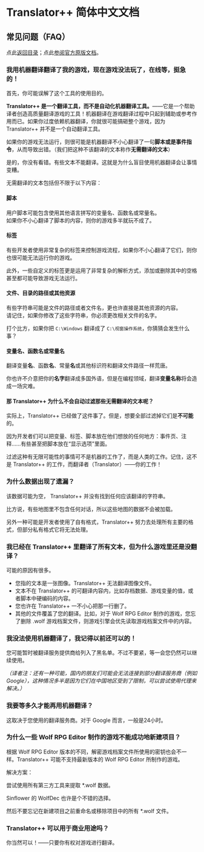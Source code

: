 # Translator++ 简体中文文档
## 常见问题（FAQ）
点此[返回目录](https://github.com/zyf722/TranslatorPlusPlusChineseWiki)；点此[参阅官方原版文档](http://dreamsavior.net/docs/translator/faq/)。

### 我用机器翻译翻译了我的游戏，现在游戏没法玩了，在线等，挺急的！
首先，你可能误解了这个工具的使用目的。

**Translator++ 是一个翻译工具，而不是自动化机器翻译工具。**——它是一个帮助译者创造高质量翻译游戏的工具！机器翻译在游戏翻译过程中只起到辅助或参考作用而已。如果你过度依赖机器翻译，你就很可能搞砸整个游戏，因为 Translator++ 并不是一个自动翻译工具。

如果你的游戏无法运行，则很可能是机器翻译不小心翻译了一句**脚本或是事件指令**，从而导致出错。（我们把这种不该翻译的文本称作**无需翻译的文本**）

是的，你没有看错。有些文本不能翻译。这就是为什么盲目使用机器翻译会让事情变糟。

无需翻译的文本包括但不限于以下内容：

#### 脚本
用户脚本可能包含使用其他语言拼写的变量名、函数名或常量名。  
如果你不小心翻译了脚本的内容，则你的游戏多半就玩不成了。

#### 标签
有些开发者使用非常复杂的标签来控制游戏流程，如果你不小心翻译了它们，则你也很可能无法运行你的游戏。

此外，一些自定义的标签更是运用了非常复杂的解析方式，添加或删除其中的空格甚至都可能导致游戏无法运行。

#### 文件、目录的路径或其他资源
有些字符串可能是文件的路径或者文件名，更也许直接是其他资源的内容。  
请记住，如果你修改了这些字符串，你必须更改相关文件的名字。

打个比方，如果你把 ```C:\Windows``` 翻译成了 ```C:\视窗操作系统```，你猜猜会发生什么事？

#### 变量名、函数名或常量名
翻译变量**名**、函数**名**、常量**名**或其他标识符和翻译文件路径一样荒唐。

你也许不介意把你的**名字**翻译成多国外语，但是在编程领域，翻译**变量名称**将会造成一场灾难。

#### 那 Translator++ 为什么不会自动过滤那些无需翻译的文本呢？

实际上，Translator++ 已经做了这件事了。但是，想要全部过滤掉它们是**不可能**的。

因为开发者们可以把变量、标签、脚本放在他们想放的任何地方：事件页、注释……有些甚至把脚本放在“显示选项”里面。

过滤这种有无限可能性的事情可不是机器的工作了，而是人类的工作。记住，这不是 Translator++ 的工作，而翻译者（Translator）——你的工作！

### 为什么数据出现了遗漏？
该数据可能为空， Translator++ 并没有找到任何应该翻译的字符串。

比方说，有些地图里不包含任何对话，所以这些地图的数据不会被加载。

另外一种可能是开发者使用了自有格式，Translator++ 努力去处理所有主要的格式，但部分私有格式它将无法处理。

### 我已经在 Translator++ 里翻译了所有文本，但为什么游戏里还是没翻译？
可能的原因有很多。

- 您指的文本是一张图像。Translator++ 无法翻译图像文件。
- 文本不在 Translator++ 的可翻译内容内，比如存档数据、游戏变量的值，或者脚本中硬编码的内容。
- 您也许在 Translator++ 一不小心把那一行删了。
- 其他的文件覆盖了您的翻译。比如，对于 Wolf RPG Editor 制作的游戏，您忘了删除 .wolf 游戏档案文件，则游戏引擎会优先读取游戏档案文件中的内容。

### 我没法使用机器翻译了，我记得以前还可以的！
您可能暂时被翻译服务提供商给列入了黑名单。不过不要紧，等一会您仍然可以继续使用。

*（译者注：还有一种可能，国内的朋友们可能会无法连接到部分翻译服务商（例如 Google），这种情况多半是因为它们在中国地区受到了限制，可以尝试使用代理来解决。）*

### 我要等多久才能再用机器翻译？
这取决于您使用的翻译服务商。对于 Google 而言，一般是24小时。

### 为什么一些 Wolf RPG Editor 制作的游戏不能成功地新建项目？
根据 Wolf RPG Editor 版本的不同，解密游戏档案文件所使用的密钥也会不一样。Translator++ 可能不支持最新版本的 Wolf RPG Editor 所制作的游戏。

解决方案：

尝试使用所有第三方工具来提取 \*.wolf 数据。

Sinflower 的 WolfDec 也许是个不错的选择。

然后不要忘记在新建项目之前重命名或移除项目中的所有 \*.wolf 文件。

### Translator++ 可以用于商业用途吗？
你当然可以！——只要你有权对游戏进行翻译。
